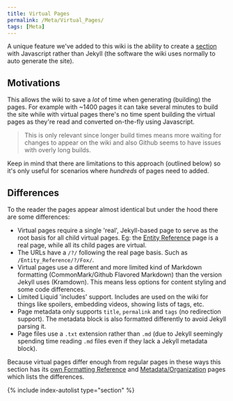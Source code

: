 ```yaml
---
title: Virtual Pages
permalink: /Meta/Virtual_Pages/
tags: [Meta]
---
```


A unique feature we've added to this wiki is the ability to create a [section](/Meta/Creating_Editing_Pages/Metadata_Organization/Creating_a_Section/) with Javascript rather than Jekyll (the software the wiki uses normally to auto generate the site).

## Motivations

This allows the wiki to save a *lot* of time when generating (building) the pages. For example with ~1400 pages it can take several minutes to build the site while with virtual pages there's no time spent building the virtual pages as they're read and converted on-the-fly using Javascript.

> This is only relevant since longer build times means more waiting for changes to appear on the wiki and also Github seems to have issues with overly long builds.

Keep in mind that there are limitations to this approach (outlined below) so it's only useful for scenarios where *hundreds* of pages need to added.

## Differences

To the reader the pages appear almost identical but under the hood there are some differences:

- Virtual pages require a single 'real', Jekyll-based page to serve as the root basis for all child virtual pages. Eg: the [Entity Reference](/Entity_Reference) page is a real page, while all its child pages are virtual.
- The URLs have a `/?/` following the real page basis. Such as `/Entity_Reference/?/Fox/`.
- Virtual pages use a different and more limited kind of Markdown formatting (CommonMark/Github Flavored Markdown) than the version Jekyll uses (Kramdown). This means less options for content styling and some code differences.
- Limited Liquid 'includes' support. Includes are used on the wiki for things like spoilers, embedding videos, showing lists of tags, etc.
- Page metadata only supports `title`, `permalink` and `tags` (no redirection support). The metadata block is also formatted differently to avoid Jekyll parsing it.
- Page files use a `.txt` extension rather than `.md` (due to Jekyll seemingly spending time reading `.md` files even if they lack a Jekyll metadata block).

Because virtual pages differ enough from regular pages in these ways this section has its [own Formatting Reference](/Meta/Virtual_Pages/Formatting_Reference) and [Metadata/Organization](/Meta/Virtual_Pages/Metadata_Organization/) pages which lists the differences.

{% include index-autolist type="section" %}